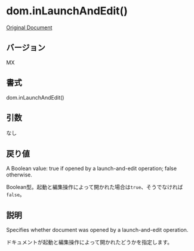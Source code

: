 # dom.inLaunchAndEdit()

[Original Document](http://help.adobe.com/en_US/fireworks/cs/extend/WS5b3ccc516d4fbf351e63e3d1183c94856c-7d1a.html)

## バージョン

MX

## 書式

dom.inLaunchAndEdit()

## 引数

なし

## 戻り値

A Boolean value: true if opened by a launch-and-edit operation; false otherwise.

Boolean型。起動と編集操作によって開かれた場合は```true```、そうでなければ```false```。

## 説明

Specifies whether document was opened by a launch-and-edit operation.

ドキュメントが起動と編集操作によって開かれたどうかを指定します。